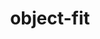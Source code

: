 ---
title: "object-fit"
description: "The `object-fit` CSS property sets how the content of a replaced element, such as an `<img>` or `<video>`, should be resized to fit its container."
category: css
last_test_date: "2021-07-15"
test_url: "/tests/css-object.html"
test_results_url: "https://app.emailonacid.com/app/acidtest/Rg26n7zpfSw6bcxjGdDU9eF0aieX8XR7QoXfSfjbOEKXt/list"
stats: {
    apple-mail: {
        macos: {
            "13":"y",
            "14":"y"
        },
        ios: {
            "13":"y",
            "14.6":"y"
        }
    },
    gmail: {
        desktop-webmail: {
            "2021-07":"y"
        },
        ios: {
            "2021-07":"a #1"
        },
        android: {
            "2021-07":"a #1"
        },
        mobile-webmail: {
            "2021-07":"n"
        }
    },
    orange: {
        desktop-webmail: {
            "2021-07":"n"
        },
        ios: {
            "2021-07":"n"
        },
        android: {
            "2021-07":"n"
        }
    },
    outlook: {
        outlook-one: {
            "2022-05": "y"
        },
        windows: {
            "2003":"n",
            "2007":"n",
            "2010":"n",
            "2013":"n",
            "2016":"n",
            "2019":"n"
        },
        windows-mail: {
            "2021-07":"n"
        },
        macos: {
            "2016":"y",
            "2019":"y"
        },
        outlook-com: {
            "2021-07":"y"
        },
        ios: {
            "2021-07":"y"
        },
        android: {
            "2021-07":"y"
        }
    },
    samsung-email: {
        android: {
            "7.0":"y"
        }
    },
    sfr: {
        desktop-webmail: {
            "2021-07":"y"
        },
        ios: {
            "2021-07":"y"
        },
        android: {
            "2021-07":"y"
        }
    },
    thunderbird: {
        macos: {
            "78.10":"y"
        }
    },
    aol: {
        desktop-webmail: {
            "2021-07":"n"
        },
        ios: {
            "2021-07":"n"
        },
        android: {
            "2021-07":"n"
        }
    },
    yahoo: {
        desktop-webmail: {
            "2021-07":"n"
        },
        ios: {
            "2021-07":"n"
        },
        android: {
            "2021-07":"n"
        }
    },
    protonmail: {
        desktop-webmail: {
            "2021-07":"y"
        },
        ios: {
            "2021-07":"y"
        },
        android: {
            "2021-07":"y"
        }
    },
    hey: {
        desktop-webmail: {
            "2021-07":"y"
        }
    },
    mail-ru: {
        desktop-webmail: {
            "2021-07":"y"
        }
    },
    fastmail: {
        desktop-webmail: {
            "2021-07": "y"
        }
    },
    laposte: {
        desktop-webmail: {
            "2021-08": "y"
        }
    }
}
notes_by_num: {
    "1": "Partial. Not supported with non Gmail accounts."
}
links: {
    "Can I use: object-fit":"https://caniuse.com/object-fit",
    "MDN: object-fit":"https://developer.mozilla.org/en-US/docs/Web/CSS/object-fit"
}
---